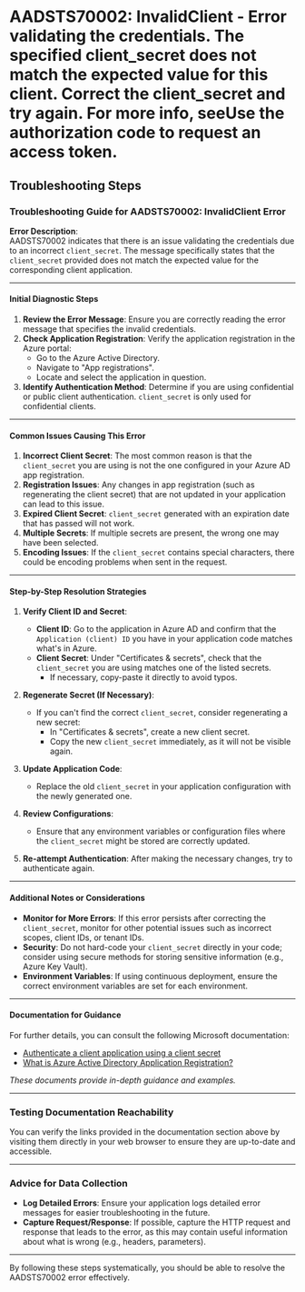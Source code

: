 # AADSTS70002: InvalidClient - Error validating the credentials. The specified client_secret does not match the expected value for this client. Correct the client_secret and try again. For more info, seeUse the authorization code to request an access token.


## Troubleshooting Steps
### Troubleshooting Guide for AADSTS70002: InvalidClient Error

**Error Description**:  
AADSTS70002 indicates that there is an issue validating the credentials due to an incorrect `client_secret`. The message specifically states that the `client_secret` provided does not match the expected value for the corresponding client application.

---

#### Initial Diagnostic Steps

1. **Review the Error Message**: Ensure you are correctly reading the error message that specifies the invalid credentials.
2. **Check Application Registration**: Verify the application registration in the Azure portal:
   - Go to the Azure Active Directory.
   - Navigate to "App registrations".
   - Locate and select the application in question.
3. **Identify Authentication Method**: Determine if you are using confidential or public client authentication. `client_secret` is only used for confidential clients.

---

#### Common Issues Causing This Error

1. **Incorrect Client Secret**: The most common reason is that the `client_secret` you are using is not the one configured in your Azure AD app registration.
2. **Registration Issues**: Any changes in app registration (such as regenerating the client secret) that are not updated in your application can lead to this issue.
3. **Expired Client Secret**: `client_secret` generated with an expiration date that has passed will not work.
4. **Multiple Secrets**: If multiple secrets are present, the wrong one may have been selected.
5. **Encoding Issues**: If the `client_secret` contains special characters, there could be encoding problems when sent in the request.

---

#### Step-by-Step Resolution Strategies

1. **Verify Client ID and Secret**:
   - **Client ID**: Go to the application in Azure AD and confirm that the `Application (client) ID` you have in your application code matches what's in Azure.
   - **Client Secret**: Under "Certificates & secrets", check that the `client_secret` you are using matches one of the listed secrets. 
     - If necessary, copy-paste it directly to avoid typos.

2. **Regenerate Secret (If Necessary)**:
   - If you can't find the correct `client_secret`, consider regenerating a new secret:
     - In "Certificates & secrets", create a new client secret.
     - Copy the new `client_secret` immediately, as it will not be visible again.

3. **Update Application Code**:
   - Replace the old `client_secret` in your application configuration with the newly generated one.

4. **Review Configurations**:
   - Ensure that any environment variables or configuration files where the `client_secret` might be stored are correctly updated.

5. **Re-attempt Authentication**: After making the necessary changes, try to authenticate again.

---

#### Additional Notes or Considerations

- **Monitor for More Errors**: If this error persists after correcting the `client_secret`, monitor for other potential issues such as incorrect scopes, client IDs, or tenant IDs.
- **Security**: Do not hard-code your `client_secret` directly in your code; consider using secure methods for storing sensitive information (e.g., Azure Key Vault).
- **Environment Variables**: If using continuous deployment, ensure the correct environment variables are set for each environment.

---

#### Documentation for Guidance

For further details, you can consult the following Microsoft documentation:
- [Authenticate a client application using a client secret](https://docs.microsoft.com/en-us/azure/active-directory/develop/v2-client-creds)
- [What is Azure Active Directory Application Registration?](https://docs.microsoft.com/en-us/azure/active-directory/develop/quickstart-register-app)

*These documents provide in-depth guidance and examples.*

---

### Testing Documentation Reachability
You can verify the links provided in the documentation section above by visiting them directly in your web browser to ensure they are up-to-date and accessible.

---

### Advice for Data Collection
- **Log Detailed Errors**: Ensure your application logs detailed error messages for easier troubleshooting in the future.
- **Capture Request/Response**: If possible, capture the HTTP request and response that leads to the error, as this may contain useful information about what is wrong (e.g., headers, parameters).

---

By following these steps systematically, you should be able to resolve the AADSTS70002 error effectively.